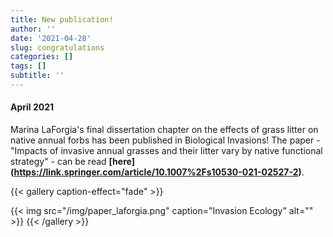 ```yaml
---
title: New publication!
author: ''
date: '2021-04-28'
slug: congratulations
categories: []
tags: []
subtitle: ''
---
```

#### April 2021
Marina LaForgia's final dissertation chapter on the effects of grass litter on native annual forbs has been published in Biological Invasions! The paper - "Impacts of invasive annual grasses and their litter vary by native functional strategy" - can be read **[here] (https://link.springer.com/article/10.1007%2Fs10530-021-02527-2)**.

{{< gallery caption-effect="fade" >}}

{{< img src="/img/paper_laforgia.png" caption="Invasion Ecology" alt="" >}}
{{< /gallery >}}


<!--more-->

